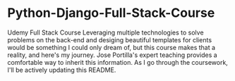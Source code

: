 # Python-Django-Full-Stack-Course
Udemy Full Stack Course
Leveraging multiple technologies to solve problems on the back-end and desiging beautiful templates for clients would be something I could only dream of, but this course makes that a reality, and here's my journey. Jose Portilla's expert teaching provides a comfortable way to inherit this information. As I go through the coursework, I'll be actively updating this README.






  
      
